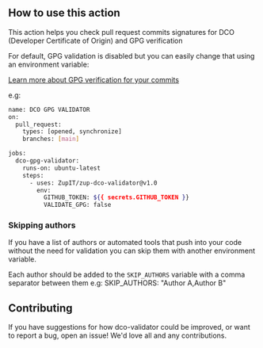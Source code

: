 ## How to use this action

This action helps you check pull request commits signatures for DCO (Developer Certificate of Origin) and GPG verification

For default, GPG validation is disabled but you can easily change that using an environment variable:

[Learn more about GPG verification for your commits](https://docs.github.com/pt/github/authenticating-to-github/managing-commit-signature-verification/about-commit-signature-verification)

e.g:
```sh
name: DCO GPG VALIDATOR
on:
  pull_request:
    types: [opened, synchronize]
    branches: [main]

jobs:
  dco-gpg-validator:
    runs-on: ubuntu-latest
    steps:
      - uses: ZupIT/zup-dco-validator@v1.0
        env:
          GITHUB_TOKEN: ${{ secrets.GITHUB_TOKEN }}
          VALIDATE_GPG: false
```

### Skipping authors

If you have a list of authors or automated tools that push into your code without the need for validation you can skip them with another environment variable.

Each author should be added to the ``SKIP_AUTHORS`` variable with a comma separator between them
e.g: SKIP_AUTHORS: "Author A,Author B"


## Contributing

If you have suggestions for how dco-validator could be improved, or want to report a bug, open an issue! We'd love all and any contributions.